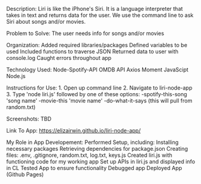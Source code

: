 Description: 
Liri is like the iPhone's Siri. It is a language interpreter that takes in text and returns data for the user. We use the command line to ask Siri about songs and/or movies.

Problem to Solve: 
The user needs info for songs and/or movies

Organization: 
    Added required libraries/packages
    Defined variables to be used
    Included functions to traverse JSON
    Returned data to user with console.log
    Caught errors throughout app

Technology Used:
    Node-Spotify-API
    OMDB API
    Axios
    Moment
    JavaScipt
    Node.js

Instructions for Use:
    1. Open up command line
    2. Navigate to liri-node-app
    3. Type 'node liri.js' followed by one of these options:
        -spotify-this-song 'song name'
        -movie-this 'movie name'
        -do-what-it-says (this will pull from random.txt)

Screenshots:
TBD

Link To App: 
https://elizairwin.github.io/liri-node-app/

My Role in App Developement: 
    Performed Setup, including: 
        Installing necessary packages 
        Retrieving dependencies for package.json
        Creating files: .env, .gitignore, random.txt, log.txt, keys.js
    Created liri.js with functioning code for my working app
    Set up APIs in liri.js and displayed info in CL 
    Tested App to ensure functionality 
    Debugged app
    Deployed App (Github Pages)

